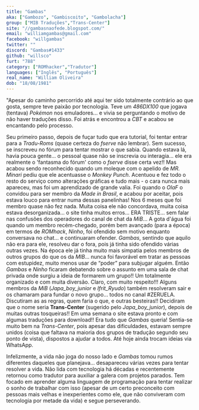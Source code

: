 ```yaml
---
title: "Gambas"
aka: ["Gambozo", "Gambiscoito", "Gambolacha"]
group: ["MIB Traduções","Trans-Center"]
site: "//gambasnaofede.blogspot.com/"
email: "williamgambas@gmail.com"
facebook: "willgambas"
twitter: ""
discord: "Gambas#1433"
github: "willsco"
furt: "788"
category: ["ROMhacker","Tradutor"]
languages: ["Inglês", "Português"]
real_name: "William Oliveira"
dob: "18/08/1981"
---
```

"Apesar do caminho percorrido até aqui ter sido totalmente contrário ao que gosta, sempre teve paixão por tecnologia. Teve um *486DX100* que jogava (tentava) *Pokémon* nos emuladores... e vivia se perguntando o motivo de não haver traduções disso. Foi atrás e encontrou a *CBT* e acabou se encantando pelo processo. 

Seu primeiro passo, depois de fuçar tudo que era tutorial, foi tentar entrar para a *Tradu-Roms* (quase certeza do *fserve* não lembrar). Sem sucesso, se inscreveu no fórum para tentar mostrar o que sabia. Quando estava lá, havia pouca gente... o pessoal quase não se inscrevia ou interagia... ele era realmente o 'fantasma do fórum' como o *fserve* disse certa vez!! Mas acabou sendo reconhecido quando um moleque com o apelido de *MR. Minari* pediu que ele acentuasse o *Monkey Punch*. Acentuou e fez todo o resto do serviço como alterações gráficas e tudo mais - o cara nunca mais apareceu, mas foi um aprendizado de grande valia. Foi quando o *OlaF* o convidou para ser membro da *Made in Brasil*, e acabou por aceitar, pois estava louco para entrar numa dessas panelinhas! Nos 6 meses que foi membro quase não fez nada. Muita coisa ele não concordava, muita coisa estava desorganizada... o site tinha muitos erros... ERA TRISTE... sem falar nas confusões dos operadores do canal de chat da *MiB*... A gota d'água foi quando um membro recém-chegado, porém bem avançado (para a época) em termos de *ROMhack*, *Ninho*, foi ofendido sem motivo enquanto conversava no chat... e continuaram ofender. *Gambas*, sentindo que aquilo não era para ele, resolveu dar o fora, pois já tinha sido ofendido várias outras vezes. Na época ele já tinha muito mais simpatia pelos membros de outros grupos do que os da *MIB*... nunca foi favorável em tratar as pessoas com estupidez, muito menos usar de “poder” para subjugar alguém. Então *Gambas* e *Ninho* ficaram debatendo sobre o assunto em uma sala de chat privada onde surgiu a ideia de formarem um grupo!! Um totalmente organizado e com muita diversão. Claro, com muito respeito!!! Alguns membros da *MiB* (*Japa_boy_junior* e *Ifrit_Ryudo*) também resolveram sair e os chamaram para fundar o novo grupo... todos no canal #ZERUELA. Discutiram as as regras, quem faria o que, e outras besteiras!! Decidiram que o nome seria **Trans-Center** (sugerido pelo *Japa_boy_junior*), depois de muitas outras tosqueiras!! Em uma semana o site estava pronto e com algumas traduções para download!! Era tudo que *Gambas* queria! Sentia-se muito bem na *Trans-Center*, pois apesar das dificuldades, estavam sempre unidos (coisa que faltava na maioria dos grupos de tradução segundo seu ponto de vista), dispostos a ajudar a todos. Até hoje ainda trocam ideias via WhatsApp.

Infelizmente, a vida não joga do nosso lado e *Gambas* tomou rumos diferentes daqueles que planejava... desapareceu várias vezes para tentar resolver a vida. Não lida com tecnologia há décadas e recentemente retornou como tradutor para auxiliar a galera com projetos parados. Tem focado em aprender alguma linguagem de programação para tentar realizar o sonho de trabalhar com isso (apesar de um certo preconceito com pessoas mais velhas e inexperientes como ele, que não conviveram com tecnologia por metade da vida) e segue perseverando.